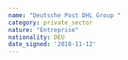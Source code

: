 ```yaml
---
name: "Deutsche Post DHL Group "
category: private_sector
nature: "Entreprise"
nationality: DEU
date_signed: '2018-11-12'
---
```

    